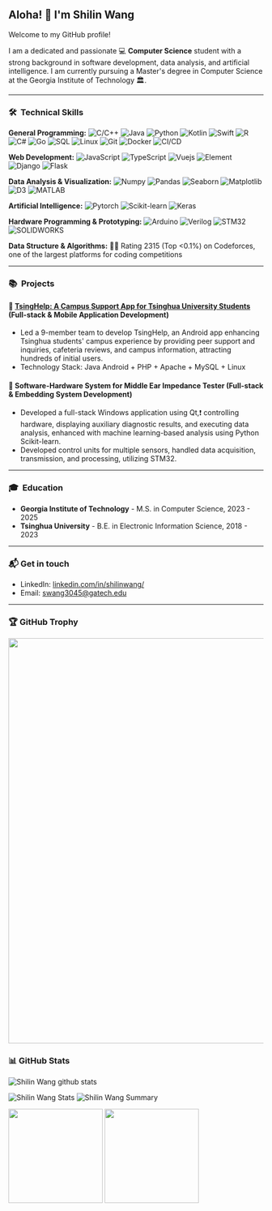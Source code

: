 ## Aloha! 👋 I'm Shilin Wang

Welcome to my GitHub profile!

I am a dedicated and passionate 💻 **Computer Science** student with a strong background in software development, data analysis, and artificial intelligence. I am currently pursuing a Master's degree in Computer Science at the Georgia Institute of Technology 🏛.

---

### 🛠 &nbsp;Technical Skills

**General Programming:** ![C/C++](https://img.shields.io/badge/-C%2F%2B%2B-000?&logo=c%2b%2b) ![Java](https://img.shields.io/badge/-Java-000?&logo=Java) ![Python](https://img.shields.io/badge/-Python-000?&logo=Python) ![Kotlin](https://img.shields.io/badge/-Kotlin-000?&logo=Kotlin) ![Swift](https://img.shields.io/badge/-Swift-000?&logo=Swift) ![R](https://img.shields.io/badge/-R-000?&logo=R-project) ![C#](https://img.shields.io/badge/-C%23-000?&logo=C-Sharp) ![Go](https://img.shields.io/badge/-Go-000?&logo=Go) ![SQL](https://img.shields.io/badge/-SQL-000?&logo=MySQL) ![Linux](https://img.shields.io/badge/-Linux-000?&logo=Linux) ![Git](https://img.shields.io/badge/-Git-000?&logo=git) ![Docker](https://img.shields.io/badge/-Docker-000?&logo=Docker) ![CI/CD](https://img.shields.io/badge/-CI%2FCD-000?&logo=github-actions)

**Web Development:** ![JavaScript](https://img.shields.io/badge/-JavaScript-000?&logo=JavaScript) ![TypeScript](https://img.shields.io/badge/-TypeScript-000?&logo=TypeScript) ![Vuejs](https://img.shields.io/badge/-Vue.js-000?&logo=vue.js) ![Element](https://img.shields.io/badge/-Element-000?&logo=element) ![Django](https://img.shields.io/badge/-Django-000?&logo=Django) ![Flask](https://img.shields.io/badge/-Flask-000?&logo=flask)

**Data Analysis & Visualization:** ![Numpy](https://img.shields.io/badge/-Numpy-000?&logo=numpy) ![Pandas](https://img.shields.io/badge/-Pandas-000?&logo=pandas) ![Seaborn](https://img.shields.io/badge/-Seaborn-000?&logo=seaborn) ![Matplotlib](https://img.shields.io/badge/-Matplotlib-000?&logo=matplotlib) ![D3](https://img.shields.io/badge/-D3.js-000?&logo=d3.js) ![MATLAB](https://img.shields.io/badge/-MATLAB-000?&logo=MATLAB)

**Artificial Intelligence:** ![Pytorch](https://img.shields.io/badge/-Pytorch-000?&logo=Pytorch) ![Scikit-learn](https://img.shields.io/badge/scikit--learn-%23F7931E.svg?&logo=scikit-learn&logoColor=white) ![Keras](https://img.shields.io/badge/-Keras-000?&logo=Keras)

**Hardware Programming & Prototyping:** ![Arduino](https://img.shields.io/badge/-Arduino-000?&logo=Arduino) ![Verilog](https://img.shields.io/badge/-Verilog-000?&logo=verilog) ![STM32](https://img.shields.io/badge/-STM32-000?&logo=stmicroelectronics) ![SOLIDWORKS](https://img.shields.io/badge/-SOLIDWORKS-000?&logo=solidworks)

**Data Structure & Algorithms:** 👨‍💻 Rating 2315 (Top <0.1%) on Codeforces, one of the largest platforms for coding competitions

---

### 📚 &nbsp;Projects

#### 📱 [TsingHelp: A Campus Support App for Tsinghua University Students](https://github.com/takuyara/TsingHelp) (Full-stack & Mobile Application Development)

- Led a 9-member team to develop TsingHelp, an Android app enhancing Tsinghua students' campus experience by providing peer support and inquiries, cafeteria reviews, and campus information, attracting hundreds of initial users.
- Technology Stack: Java Android + PHP + Apache + MySQL + Linux

#### 🐞 Software-Hardware System for Middle Ear Impedance Tester (Full-stack & Embedding System Development)

- Developed a full-stack Windows application using Qt,❗ controlling hardware, displaying auxiliary diagnostic results, and executing data analysis, enhanced with machine learning-based analysis using Python Scikit-learn.
- Developed control units for multiple sensors, handled data acquisition, transmission, and processing, utilizing STM32.

---

### 🎓 &nbsp;Education

- **Georgia Institute of Technology** - M.S. in Computer Science, 2023 - 2025
- **Tsinghua University** - B.E. in Electronic Information Science, 2018 - 2023

---

### 📬 Get in touch

- LinkedIn: [linkedin.com/in/shilinwang/](https://www.linkedin.com/in/shilinwang/)
- Email: [swang3045@gatech.edu](mailto:swang3045@gatech.edu)

---

### 🏆 GitHub Trophy

<a href="https://github.com/ryo-ma/github-profile-trophy">
  <img width=800 src="https://github-profile-trophy.vercel.app/?username=equinox2333&column=8&theme=radical&no-frame=true&no-bg=true"/>
</a>

### 📊 GitHub Stats

![Shilin Wang github stats](https://github-readme-stats.vercel.app/api?username=equinox2333&show_icons=true&theme=buefy&count_private=true)

![Shilin Wang Stats](https://github-profile-summary-cards.vercel.app/api/cards/repos-per-language?username=equinox2333&theme=nord_dark)
![Shilin Wang Summary](https://github-profile-summary-cards.vercel.app/api/cards/profile-details?username=equinox2333&theme=nord_dark)

<p>
  <img height="186em" src="https://github-readme-stats.anuraghazra1.vercel.app/api?username=equinox2333&count_private=true&show_icons=true&include_all_commits=true&theme=gruvbox"/>
  <img height="186em" src="https://github-readme-stats.anuraghazra1.vercel.app/api/top-langs/?username=equinox2333&hide=css,html,scss,less,stylus&langs_count=10&layout=compact&theme=gruvbox"/>
</p>
